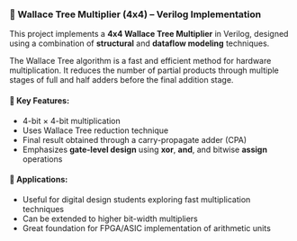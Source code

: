 
### 🚀 Wallace Tree Multiplier (4x4) – Verilog Implementation

This project implements a **4x4 Wallace Tree Multiplier** in Verilog, designed using a combination of **structural** and **dataflow modeling** techniques.

The Wallace Tree algorithm is a fast and efficient method for hardware multiplication. It reduces the number of partial products through multiple stages of full and half adders before the final addition stage.

#### 📌 Key Features:

* 4-bit × 4-bit multiplication
* Uses Wallace Tree reduction technique
* Final result obtained through a carry-propagate adder (CPA)
* Emphasizes **gate-level design** using **xor**, **and**, and bitwise **assign** operations

#### 🔧 Applications:

* Useful for digital design students exploring fast multiplication techniques
* Can be extended to higher bit-width multipliers
* Great foundation for FPGA/ASIC implementation of arithmetic units


